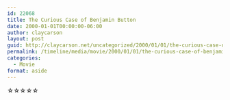 ```yaml
---
id: 22068
title: The Curious Case of Benjamin Button
date: 2000-01-01T00:00:00-06:00
author: claycarson
layout: post
guid: http://claycarson.net/uncategorized/2000/01/01/the-curious-case-of-benjamin-button/
permalink: /timeline/media/movie/2000/01/01/the-curious-case-of-benjamin-button/
categories:
  - Movie
format: aside
---
```

<div class="media-details"></div>

<div class="media-creator"></div>

<div class="media-rating">☆☆☆☆☆</div>